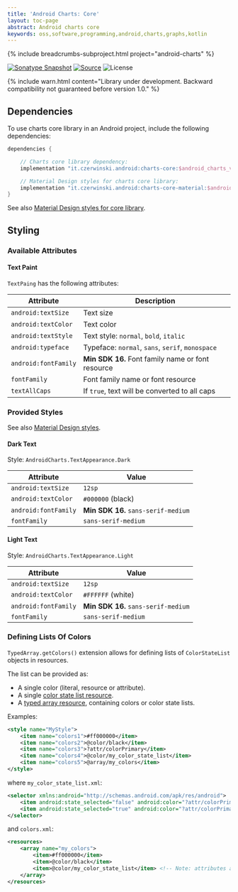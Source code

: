 ```yaml
---
title: 'Android Charts: Core'
layout: toc-page
abstract: Android charts core
keywords: oss,software,programming,android,charts,graphs,kotlin
---
```


{% include breadcrumbs-subproject.html project="android-charts" %}

[![Sonatype Snapshot](https://img.shields.io/nexus/s/https/oss.sonatype.org/it.czerwinski.android/charts-core.svg)](https://oss.sonatype.org/content/repositories/snapshots/it/czerwinski/android/charts-core/)
[![Source](https://img.shields.io/badge/source-GitHub-blue.svg)](https://github.com/sczerwinski/android-charts)
![License](https://img.shields.io/github/license/sczerwinski/android-charts.svg)

{% include warn.html
content="Library under development. Backward compatibility not guaranteed before version 1.0." %}

## Dependencies

To use charts core library in an Android project, include the following dependencies:

```groovy
dependencies {

    // Charts core library dependency:
    implementation "it.czerwinski.android:charts-core:$android_charts_version"

    // Material Design styles for charts core library: 
    implementation "it.czerwinski.android:charts-core-material:$android_charts_version"
}
```

See also [Material Design styles for core library](../core-material).

## Styling

### Available Attributes

#### Text Paint

`TextPaing` has the following attributes:

| Attribute            | Description                                       |
| -------------------- | ------------------------------------------------- |
| `android:textSize`   | Text size                                         |
| `android:textColor`  | Text color                                        |
| `android:textStyle`  | Text style: `normal`, `bold`, `italic`            |
| `android:typeface`   | Typeface: `normal`, `sans`, `serif`, `monospace`  |
| `android:fontFamily` | **Min SDK 16.** Font family name or font resource |
| `fontFamily`         | Font family name or font resource                 |
| `textAllCaps`        | If `true`, text will be converted to all caps     |

### Provided Styles

See also [Material Design styles](../core-material).

#### Dark Text

Style: `AndroidCharts.TextAppearance.Dark`

| Attribute            | Value                               |
| -------------------- | ----------------------------------- |
| `android:textSize`   | `12sp`                              |
| `android:textColor`  | `#000000` (black)                   |
| `android:fontFamily` | **Min SDK 16.** `sans-serif-medium` |
| `fontFamily`         | `sans-serif-medium`                 |

#### Light Text

Style: `AndroidCharts.TextAppearance.Light`

| Attribute            | Value                               |
| -------------------- | ----------------------------------- |
| `android:textSize`   | `12sp`                              |
| `android:textColor`  | `#FFFFFF` (white)                   |
| `android:fontFamily` | **Min SDK 16.** `sans-serif-medium` |
| `fontFamily`         | `sans-serif-medium`                 |

### Defining Lists Of Colors

`TypedArray.getColors()` extension allows for defining lists of `ColorStateList` objects in resources.

The list can be provided as:
* A single color (literal, resource or attribute).
* A single [color state list resource](https://developer.android.com/guide/topics/resources/color-list-resource).
* A [typed array resource](https://developer.android.com/guide/topics/resources/more-resources#TypedArray),
containing colors or color state lists.

Examples:

```xml
<style name="MyStyle">
    <item name="colors1">#ff000000</item>
    <item name="colors2">@color/black</item>
    <item name="colors3">?attr/colorPrimary</item>
    <item name="colors4">@color/my_color_state_list</item>
    <item name="colors5">@array/my_colors</item>
</style>
```

where `my_color_state_list.xml`:
```xml
<selector xmlns:android="http://schemas.android.com/apk/res/android">
    <item android:state_selected="false" android:color="?attr/colorPrimary" />
    <item android:state_selected="true" android:color="?attr/colorPrimaryVariant" />
</selector>
```

and `colors.xml`:
```xml
<resources>
    <array name="my_colors">
        <item>#ff000000</item>
        <item>@color/black</item>
        <item>@color/my_color_state_list</item> <!-- Note: attributes are not allowed in typed array -->
    </array>
</resources>
```
